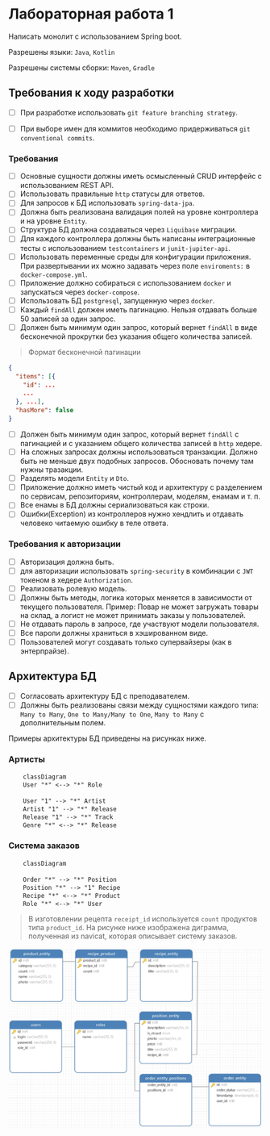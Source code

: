 
# Лабораторная работа 1

Написать монолит с использованием Spring boot. 

Разрешены языки: `Java`, `Kotlin`

Разрешены системы сборки: `Maven`, `Gradle`

## Требования к ходу разработки
- [ ] При разработке использовать `git feature branching strategy`.
- [ ] При выборе имен для коммитов необходимо придерживаться `git conventional commits`. 



### Требования
- [ ] Основные сущности должны иметь осмысленный CRUD интерфейс с использованием REST API.
- [ ] Использовать правильные `http` статусы для ответов.
- [ ] Для запросов к БД использовать `spring-data-jpa`.
- [ ] Должна быть реализована валидация полей на уровне контроллера и на уровне `Entity`.
- [ ] Структура БД должна создаваться через `Liquibase` миграции.
- [ ] Для каждого контроллера должны быть написаны интеграционные тесты с использованием `testcontainers` и `junit-jupiter-api`. 
- [ ] Использовать переменные среды для конфигурации приложения. При развертывании их можно задавать через поле `enviroments:` в `docker-compose.yml`.
- [ ] Приложение должно собираться с использованием `docker` и запускаться через `docker-compose`.
- [ ] Использовать БД `postgresql`, запущенную через `docker`.
- [ ] Каждый `findAll` должен иметь пагинацию. Нельзя отдавать больше 50 записей за один запрос.
- [ ] Должен быть минимум один запрос, который вернет `findAll` в виде бесконечной прокрутки без указания общего количества записей.
> Формат бесконечной пагинации
```json
{
  "items": [{
    "id": ...
    ...
  }, ...],
  "hasMore": false
}
```
- [ ] Должен быть минимум один запрос, который вернет `findAll` с пагинацией и с указанием общего количества записей в `http` хедере.
- [ ] На сложных запросах должны использоваться транзакции. Должно быть не меньше двух подобных запросов. Обосновать почему там нужны тразакции.
- [ ] Разделять модели `Entity` и `Dto`.
- [ ] Приложение должно иметь чистый код и архитектуру с разделением по сервисам, репозиториям, контроллерам, моделям, енамам и т. п. 
- [ ] Все енамы в БД должны сериализоваться как строки.
- [ ] Ошибки(Exception) из контроллеров нужно хендлить и отдавать человеко читаемую ошибку в теле ответа.  
### Требования к авторизации

- [ ] Авторизация должна быть.
- [ ] для авторизации использовать `spring-security` в комбинации с `JWT` токеном в хедере `Authorization`.
- [ ] Реализовать ролевую модель.
- [ ] Должны быть методы, логика которых меняется в зависимости от текущего пользователя. Пример: Повар не может загружать товары на склад, а логист не может принимать заказы у пользователей.
- [ ] Не отдавать пароль в запросе, где участвуют модели пользователя.
- [ ] Все пароли должны храниться в хэшированном виде.
- [ ] Пользователей могут создавать только супервайзеры (как в энтерпрайзе).

## Архитектура БД
- [ ] Согласовать архитектуру БД с преподавателем. 
- [ ] Должны быть реализованы связи между сущностями каждого типа: `Many to Many`, `One to Many/Many to One`, `Many to Many` с дополнительным полем.

Примеры архитектуры БД приведены на рисунках ниже.

### Артисты

```mermaid
    classDiagram
    User "*" <--> "*" Role

    User "1" --> "*" Artist
    Artist "1" --> "*" Release
    Release "1" --> "*" Track
    Genre "*" <--> "*" Release
```

### Система заказов

```mermaid
    classDiagram

    Order "*" --> "*" Position
    Position "*" --> "1" Recipe
    Recipe "*" <--> "*" Product  
    Role "*" <--> "*" User
```

> В изготовлении рецепта `receipt_id` используется `count` продуктов типа `product_id`.
> На рисунке ниже изображена диграмма, полученная из navicat, которая описывает систему заказов.

![](catzER.jpg)
